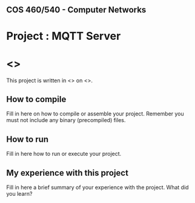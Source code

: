 ## COS 460/540 - Computer Networks
# Project : MQTT Server

# <<YOUR NAME>>

This project is written in <<LAUNGUAGE USED>> on <<OPERATING SYSTEM>>.

## How to compile

Fill in here on how to compile or assemble your project. Remember you must not include any binary (precompiled) files.

## How to run

Fill in here how to run or execute your project.

## My experience with this project

Fill in here a brief summary of your experience with the project. What did you learn?
